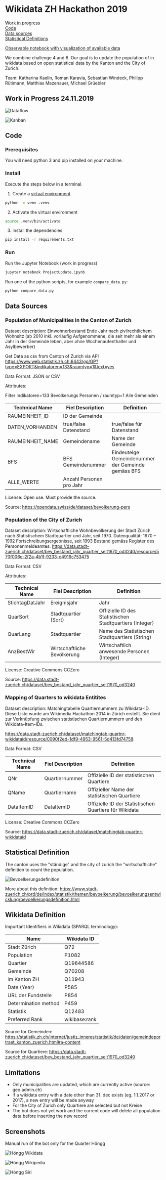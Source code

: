 # Wikidata ZH Hackathon 2019

[Work in progress](#work-in-progress-24112019) <br>
[Code](#code) <br>
[Data sources](#data-sources) <br>
[Statistical Definitions](#statistical-definition) <br>

[Observable notebook with visualization of available data](https://observablehq.com/@rkaravia/municipalities-of-zurich-population-over-time)

We combine challenge 4 and 6. Our goal is to update the population of in wikidata based on open statistical data by the Kanton and the City of Zurich. 

Team: Katharina Kaelin, Roman Karavia, Sebastian Windeck, Philipp Rütimann, Matthias Mazenauer, Michael Grüebler 

## Work in Progress 24.11.2019 

![Dataflow](https://github.com/mmznrSTAT/wikidataZH_2019/blob/master/images/dataflow.jpg "Dataflow")

![Kanban](https://github.com/mmznrSTAT/wikidataZH_2019/blob/master/images/kanban.jpg "Kanban")

## Code

### Prerequisites

You will need python 3 and pip installed on your machine.

### Install

Execute the steps below in a terminal.

1. Create a [virtual environment](https://packaging.python.org/guides/installing-using-pip-and-virtual-environments/)

```bash
python -m venv .venv
```

2. Activate the virtual environment

```bash
source .venv/bin/activate
```

3. Install the dependencies

```bash
pip install -r requirements.txt
```

### Run

Run the Jupyter Notebook (work in progress)

```bash
jupyter notebook ProjectUpdate.ipynb
```

Run one of the python scripts, for example `compare_data.py`:

```bash
python compare_data.py
```

## Data Sources

### Population of Municipalities in the Canton of Zurich 
Dataset description: Einwohnerbestand Ende Jahr nach zivilrechtlichem Wohnsitz (ab 2010 inkl. vorläufig Aufgenommene, die seit mehr als einem Jahr in der Gemeinde leben, aber ohne Wochenaufenthalter und Asylbewerber)

Get Data as csv from Canton of Zurich via API
https://www.web.statistik.zh.ch:8443/gp/GP?type=EXPORT&indikatoren=133&raumtyp=1&text=yes

Data Format: JSON or CSV

Attributes: 

Filter indikatoren=133 Bevölkerungs Personen / raumtyp=1 Alle Gemeinden

| Technical Name   | Fiel Description         | Definition  |
| ---------------- | ------------------------ | ----------- |
| RAUMEINHEIT_ID   | ID der Gemeinde          |          |
| DATEN_VORHANDEN  | true/false Datenstand    | true/false für Datenstand |
| RAUMEINHEIT_NAME | Gemeindename             | Name der Gemeinde  |
| BFS              | BFS Gemeindenummer       | Eindeuteige Gemeindenummer der Gemeinde gemäss BFS |
| ALLE_WERTE       | Anzahl Personen pro Jahr |  |

License: Open use. Must provide the source. 

Source: https://opendata.swiss/de/dataset/bevolkerung-pers

### Population of the City of Zurich
Dataset description: Wirtschaftliche Wohnbevölkerung der Stadt Zürich nach Statistischem Stadtquartier und Jahr, seit 1970. Datenqualität: 1970 – 1992 Fortschreibungsergebnisse, seit 1993 Bestand gemäss Register des Personenmeldeamtes.
https://data.stadt-zuerich.ch/dataset/bev_bestand_jahr_quartier_seit1970_od3240/resource/570f006e-2f2a-4b1f-9233-c4916c753475

Data Format: CSV

Attributes: 

| Technical Name  | Fiel Description            | Definition  |
| --------------- | --------------------------- | ----------- |
| StichtagDatJahr | Ereignisjahr                | Jahr         |
| QuarSort        | Stadtquartier (Sort)        | Offizielle ID des Statistischen Stadtquartiers (Integer) |
| QuarLang        | Stadtquartier               | Name des Statistischen Stadtquartiers (String) |
| AnzBestWir      | Wirtschaftliche Bevölkerung | Wirtschaftlich anwesende Personen (Integer) |

License: Creative Commons CCZero

Source: https://data.stadt-zuerich.ch/dataset/bev_bestand_jahr_quartier_seit1970_od3240

### Mapping of Quarters to wikidata Entitites

Dataset description: Matchingtabelle Quartiernummern zu Wikidata-ID. Diese Liste wurde am Wikimedia Hackathon 2014 in Zürich erstellt. Sie dient zur Verknüpfung zwischen statistischen Quartiernummern und den Wikidata-Item-IDs.

https://data.stadt-zuerich.ch/dataset/matchingtab-quartnr-wikidataid/resource/0090f2ed-1df9-4953-9561-5d413fd74758

Data Format: CSV

| Technical Name  | Fiel Description   | Definition  |
| --------------- | ------------------ | ----------- |
| QNr             | Quartiernummer     | Offizielle ID der statistischen Quartiere    |
| QName           | Quartiername       | Offizieller Name der statistischen Quartiere |
| DataItemID      | DataItemID         | Offizielle ID der Statistischen Quartiere für Wikidata |

License: Creative Commons CCZero

Source: https://data.stadt-zuerich.ch/dataset/matchingtab-quartnr-wikidataid


## Statistical Definition

The canton uses the "ständige" and the city of zurich the "wirtschaftliche" definition to count the population.

![Bevoelkerungsdefinition](https://github.com/mmznrSTAT/wikidataZH_2019/blob/master/images/bevoelkerungsdefinition.png "Bevoelkerungsdefinition")

More about this definition: https://www.stadt-zuerich.ch/prd/de/index/statistik/themen/bevoelkerung/bevoelkerungsentwicklung/bevoelkerungsdefinition.html

## Wikidata Definition

Important Identifiers in Wikidata (SPARQL terminology):

| Name                 | Wikidata ID   |
| -------------------- | ------------- | 
| Stadt Zürich         | Q72           | 
| Population           | P1082         | 
| Quartier             | Q19644586     | 
| Gemeinde             | Q70208        |
| im Kanton ZH         | Q11943        |
| Date (Year)          | P585          |
| URL der Fundstelle   | P854          |
| Determination method | P459          |
| Statistik            | Q12483        |
| Preferred Rank       | wikibase:rank |

Source for Gemeinden: https://statistik.zh.ch/internet/justiz_inneres/statistik/de/daten/gemeindeportraet_kanton_zuerich.html#a-content 

Source for Quartiere: https://data.stadt-zuerich.ch/dataset/bev_bestand_jahr_quartier_seit1970_od3240

## Limitations

- Only municipalities are updated, which are currently active (source: geo.admin.ch)
- If a wikidata entry with a date other than 31. dec exists (eg. 1.1.2017 or 2017), a new entry will be made anyway
- For the City of Zurich only Quartiere are selected but not Kreise 
- The bot does not yet work and the current code will delete all population data before inserting the new record

## Screenshots

Manual run of the bot only for the Quarter Höngg

![Höngg Wikidata](https://github.com/mmznrSTAT/wikidataZH_2019/blob/master/images/result_wikidata_hoengg.png "Höngg Wikidata")

![Höngg Wikipedia](https://github.com/mmznrSTAT/wikidataZH_2019/blob/master/images/result_wikipedia_hoengg.png "Höngg Wikipedia")

![Höngg Siri](https://github.com/mmznrSTAT/wikidataZH_2019/blob/master/images/result_siri_hoengg.png "Höngg Siri")


